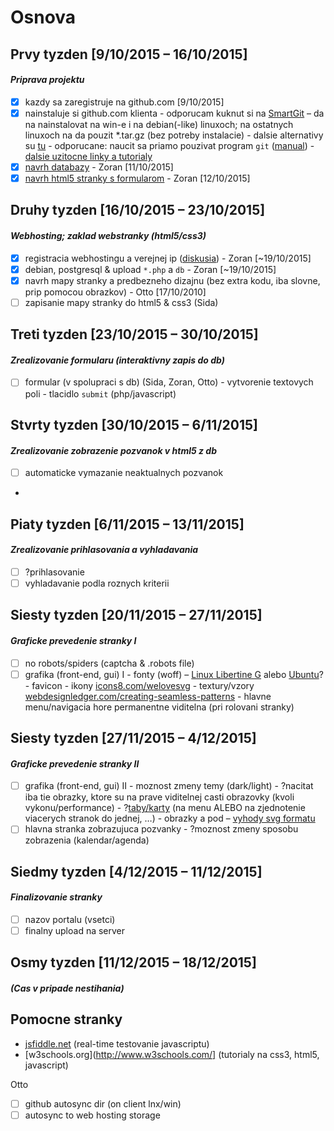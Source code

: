 # Osnova
## Prvy tyzden [9/10/2015 – 16/10/2015]
#### *Priprava projektu*
- [x] kazdy sa zaregistruje na github.com [9/10/2015]
- [x] nainstaluje si github.com klienta
      - odporucam kuknut si na [SmartGit](http://www.syntevo.com/smartgit/) – da na nainstalovat na win-e i na debian(-like) linuxoch; na ostatnych linuxoch na da pouzit *.tar.gz (bez potreby instalacie)
      - dalsie alternativy su [tu](https://git-scm.com/download/gui/linux)
      - odporucane: naucit sa priamo pouzivat program `git` ([manual](https://github.com/tukusejssirs/Konpoz/wiki/Git-v-terminali))
      - [dalsie uzitocne linky a tutorialy](https://gist.github.com/IzzySoft/85627ffcb1ac4b24c9b1)
- [x] [navrh databazy](databaza/databaza_skica.md) - Zoran [11/10/2015]
- [x] [navrh html5 stranky s formularom](webstranka/index.html) - Zoran [12/10/2015]

## Druhy tyzden [16/10/2015 – 23/10/2015]
#### *Webhosting; zaklad webstranky (html5/css3)*
- [x] registracia webhostingu a verejnej ip ([diskusia](diskusie/diskusia_webhosting.md)) - Zoran [~19/10/2015]
- [x] debian, postgresql & upload `*.php` a `db` - Zoran [~19/10/2015]
- [x] navrh mapy stranky a predbezneho dizajnu (bez extra kodu, iba slovne, prip pomocou obrazkov) - Otto [17/10/2010]
- [ ] zapisanie mapy stranky do html5 & css3 (Sida)

## Treti tyzden [23/10/2015 – 30/10/2015]
#### *Zrealizovanie formularu (interaktivny zapis do db)*
- [ ] formular (v spolupraci s db) (Sida, Zoran, Otto)
      - vytvorenie textovych poli
      - tlacidlo `submit` (php/javascript)

## Stvrty tyzden [30/10/2015 – 6/11/2015]
#### *Zrealizovanie zobrazenie pozvanok v html5 z db*
- [ ] automaticke vymazanie neaktualnych pozvanok
- 
## Piaty tyzden [6/11/2015 – 13/11/2015]
#### *Zrealizovanie prihlasovania a vyhladavania*
- [ ] ?prihlasovanie
- [ ] vyhladavanie podla roznych kriterii

## Siesty tyzden [20/11/2015 – 27/11/2015]
#### *Graficke prevedenie stranky I*
- [ ] no robots/spiders (captcha & .robots file)
- [ ] grafika (front-end, gui) I
      - fonty (woff) – [Linux Libertine G](http://numbertext.org/linux/) alebo [Ubuntu](http://font.ubuntu.com)?
      - favicon
      - ikony [icons8.com/welovesvg](https://icons8.com/welovesvg)
      - textury/vzory [webdesignledger.com/creating-seamless-patterns](http://webdesignledger.com/creating-seamless-patterns)
      - hlavne menu/navigacia hore permanentne viditelna (pri rolovani stranky)

## Siesty tyzden [27/11/2015 – 4/12/2015]
#### *Graficke prevedenie stranky II*
- [ ] grafika (front-end, gui) II
      - moznost zmeny temy (dark/light)
      - ?nacitat iba tie obrazky, ktore su na prave viditelnej casti obrazovky (kvoli vykonu/performance)
      - ?[taby/karty](http://webdesignledger.com/principles-for-tabbed-website-widgets) (na menu ALEBO na zjednotenie viacerych stranok do jednej, …)
      - obrazky a pod – [vyhody svg formatu](http://webdesignledger.com/svg-images-in-web-design)
- [ ] hlavna stranka zobrazujuca pozvanky
      - ?moznost zmeny sposobu zobrazenia (kalendar/agenda)

## Siedmy tyzden [4/12/2015 – 11/12/2015]
#### *Finalizovanie stranky*
- [ ] nazov portalu (vsetci)
- [ ] finalny upload na server

## Osmy tyzden [11/12/2015 – 18/12/2015]
#### *(Cas v pripade nestihania)*

## Pomocne stranky

- [jsfiddle.net](http://jsfiddle.net/) (real-time testovanie javascriptu)
- [w3schools.org](http://www.w3schools.com/] (tutorialy na css3, html5, javascript)

Otto
- [ ] github autosync dir (on client lnx/win)
- [ ] autosync to web hosting storage
